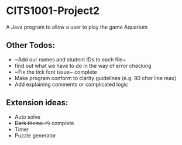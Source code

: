 # CITS1001-Project2
A Java program to allow a user to play the game Aquarium

## Other Todos:
+ ~Add our names and student IDs to each file~
+ find out what we have to do in the way of error checking
+ ~Fix the tick font issue~ complete
+ Make program conform to clarity guidelines (e.g. 80 char line max)
+ Add explaining comments or complicated logic


## Extension ideas:
+ Auto solve
+ ~~Dark theme :^)~~ complete
+ Timer
+ Puzzle generator
